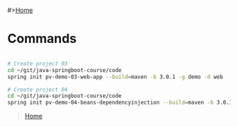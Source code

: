 #>[Home](Home.md)

# Commands

```sh

# Create project 03 
cd ~/git/java-springboot-course/code
spring init pv-demo-03-web-app --build=maven -b 3.0.1 -g demo -d web

# Create project 04
cd ~/git/java-springboot-course/code
spring init pv-demo-04-beans-dependencyinjection --build=maven -b 3.0.1 -g demo 

```

>[Home](HOME.md)
